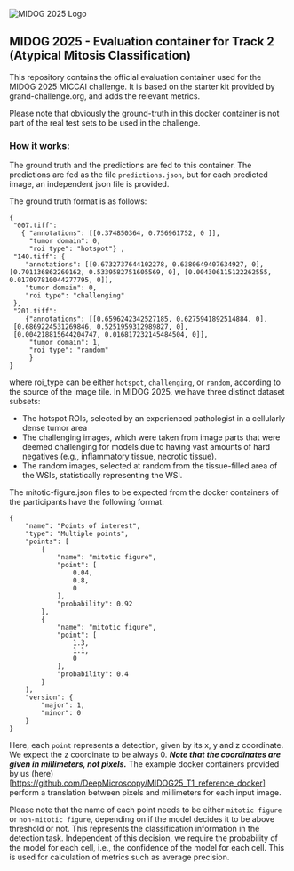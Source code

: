 
![MIDOG 2025 Logo](https://github.com/user-attachments/assets/6e28b009-7dcb-4bc1-b463-8528e943f952)

## MIDOG 2025 - Evaluation container for Track 2 (Atypical Mitosis Classification)

This repository contains the official evaluation container used for the MIDOG 2025 MICCAI challenge. It is based on the starter kit provided by grand-challenge.org, and adds the relevant metrics.

Please note that obviously the ground-truth in this docker container is not part of the real test sets to be used in the challenge.

### How it works:

The ground truth and the predictions are fed to this container. The predictions are fed as the file `predictions.json`, but for each predicted image, an independent json file is provided.

The ground truth format is as follows:
```
{
 "007.tiff": 
   { "annotations": [[0.374850364, 0.756961752, 0 ]], 
     "tumor domain": 0, 
     "roi type": "hotspot"} ,
 "140.tiff": {
    "annotations": [[0.6732737644102278, 0.6380649407634927, 0], [0.701136862260162, 0.5339582751605569, 0], [0.004306115122262555, 0.017097810044277795, 0]],
    "tumor domain": 0,
    "roi type": "challenging"
 },
 "201.tiff":
    {"annotations": [[0.6596242342527185, 0.6275941892514884, 0],
 [0.6869224531269846, 0.5251959312989827, 0],
 [0.004218815644204747, 0.016817232145484504, 0]],
     "tumor domain": 1,
     "roi type": "random"
     }
}

```

where roi_type can be either `hotspot`, `challenging`, or `random`, according to the source of the image tile. In MIDOG 2025, we have three distinct dataset subsets:
- The hotspot ROIs, selected by an experienced pathologist in a cellularly dense tumor area
- The challenging images, which were taken from image parts that were deemed challenging for models due to having vast amounts of hard negatives (e.g., inflammatory tissue, necrotic tissue).
- The random images, selected at random from the tissue-filled area of the WSIs, statistically representing the WSI.

The mitotic-figure.json files to be expected from the docker containers of the participants have the following format:
```
{
    "name": "Points of interest",
    "type": "Multiple points",
    "points": [
        {
            "name": "mitotic figure",
            "point": [
                0.04,
                0.8,
                0
            ],
            "probability": 0.92
        },
        {
            "name": "mitotic figure",
            "point": [
                1.3,
                1.1,
                0
            ],
            "probability": 0.4
        }
    ],
    "version": {
        "major": 1,
        "minor": 0
    }
}
```

Here, each `point` represents a detection, given by its x, y and z coordinate. We expect the z coordinate to be always 0. ***Note that the coordinates are given in millimeters, not pixels.*** 
The example docker containers provided by us (here)[https://github.com/DeepMicroscopy/MIDOG25_T1_reference_docker] perform a translation between pixels and millimeters for each input image.

Please note that the name of each point needs to be either `mitotic figure` or `non-mitotic figure`, depending on if the model decides it to be above threshold or not. This represents the classification information in the detection task.
Independent of this decision, we require the probability of the model for each cell, i.e., the confidence of the model for each cell. This is used for calculation of metrics such as average precision.

